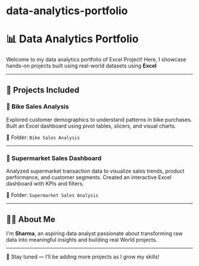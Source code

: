 # data-analytics-portfolio
# 📊 Data Analytics Portfolio

Welcome to my data analytics portfolio of Excel Project! Here, I showcase hands-on projects built using real-world datasets using **Excel**

---

## 🚀 Projects Included

### 🚴 Bike Sales Analysis
Explored customer demographics to understand patterns in bike purchases. Built an Excel dashboard using pivot tables, slicers, and visual charts.

📂 Folder: `Bike Sales Analysis`

---

### 🛒 Supermarket Sales Dashboard
Analyzed supermarket transaction data to visualize sales trends, product performance, and customer segments. Created an interactive Excel dashboard with KPIs and filters.

📂 Folder: `Supermarket Sales Analysis`  

---

## 👨‍💻 About Me

I'm **Sharma**, an aspiring data analyst passionate about transforming raw data into meaningful insights and building real World projects.

---

📌 Stay tuned — I’ll be adding more projects as I grow my skills!
